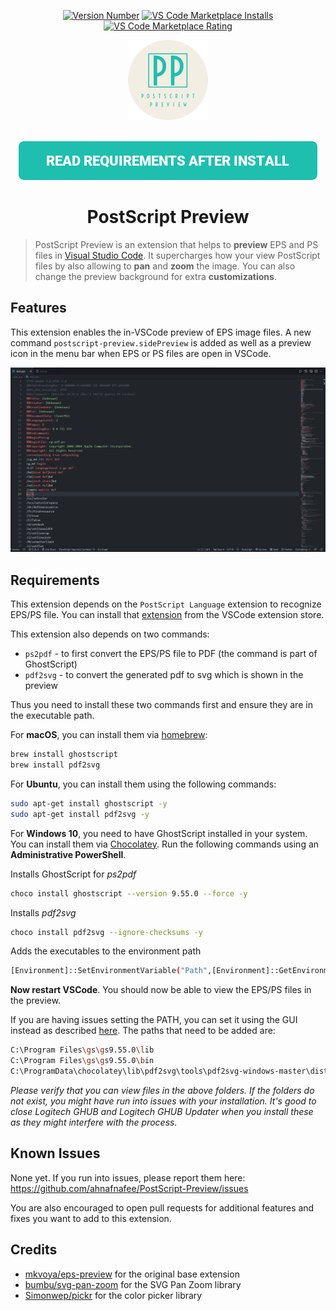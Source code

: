 <p align="center">
   <a href="https://marketplace.visualstudio.com/items?itemName=ahnafnafee.postscript-preview">
     <img alt="Version Number" src="https://vsmarketplacebadge.apphb.com/version-short/ahnafnafee.postscript-preview.svg?style=for-the-badge&logo=visualstudiocode"></a>
   <a href="https://marketplace.visualstudio.com/items?itemName=ahnafnafee.postscript-preview">
     <img alt="VS Code Marketplace Installs" src="https://vsmarketplacebadge.apphb.com/installs-short/ahnafnafee.postscript-preview.svg?style=for-the-badge&logo=visualstudiocode"></a>
   <a href="https://marketplace.visualstudio.com/items?itemName=ahnafnafee.postscript-preview&ssr=false#review-details">
     <img alt="VS Code Marketplace Rating" src="https://vsmarketplacebadge.apphb.com/rating-short/ahnafnafee.postscript-preview.svg?style=for-the-badge&logo=visualstudiocode"></a>
</p>




<p align="center">
    <img src="https://github.com/ahnafnafee/PostScript-Preview/raw/master/images/logo.png" alt="Logo"  width="128px" height="auto" />
</p>
<p align="center">
    <br/>
    <a title="READ REQUIREMENTS AFTER INSTALL" href="#requirements"><img src="https://github.com/ahnafnafee/PostScript-Preview/raw/master/docs/images/req-btn.png" alt="Read Requirements After Install"></a>
</p>


<h1 align="center">PostScript Preview</h1>



> PostScript Preview is an extension that helps to **preview** EPS and PS files in [Visual Studio Code](https://code.visualstudio.com/). It supercharges how your view PostScript files by also allowing to **pan** and **zoom** the image. You can also change the preview background for extra **customizations**.



## Features

This extension enables the in-VSCode preview of EPS image files.
A new command `postscript-preview.sidePreview` is added as well as a preview icon in the menu bar when EPS or PS files are open in VSCode.

<img src="https://github.com/ahnafnafee/PostScript-Preview/raw/master/demo/postscript-preview-demo.gif" alt="demo" style="zoom:50%;" />



## Requirements

This extension depends on the `PostScript Language` extension to recognize EPS/PS file.
You can install that [extension](https://marketplace.visualstudio.com/items?itemName=mxschmitt.postscript) from the VSCode extension store.

This extension also depends on two commands:

- `ps2pdf` - to first convert the EPS/PS file to PDF (the command is part of GhostScript)
- `pdf2svg` - to convert the generated pdf to svg which is shown in the preview

Thus you need to install these two commands first and ensure they are in the executable path.

For **macOS**, you can install them via [homebrew](https://brew.sh/):

```bash
brew install ghostscript
brew install pdf2svg
```


For **Ubuntu**, you can install them using the following commands:

```bash
sudo apt-get install ghostscript -y
sudo apt-get install pdf2svg -y
```


For **Windows 10**, you need to have GhostScript installed in your system. You can install them via [Chocolatey](https://chocolatey.org/install). Run the following commands using an **Administrative PowerShell**.

Installs GhostScript for _ps2pdf_
```bash
choco install ghostscript --version 9.55.0 --force -y
```
Installs _pdf2svg_
```bash
choco install pdf2svg --ignore-checksums -y
```
Adds the executables to the environment path
```bash
[Environment]::SetEnvironmentVariable("Path",[Environment]::GetEnvironmentVariable("Path", [EnvironmentVariableTarget]::Machine) + ";C:\Program Files\gs\gs9.55.0\lib;C:\Program Files\gs\gs9.55.0\bin;C:\ProgramData\chocolatey\lib\pdf2svg\tools\pdf2svg-windows-master\dist-64bits",[EnvironmentVariableTarget]::Machine)
```

**Now restart VSCode**. You should now be able to view the EPS/PS files in the preview.

If you are having issues setting the PATH, you can set it using the GUI instead as described [here](https://www.architectryan.com/2018/03/17/add-to-the-path-on-windows-10/). The paths that need to be added are:

```bash
C:\Program Files\gs\gs9.55.0\lib
C:\Program Files\gs\gs9.55.0\bin
C:\ProgramData\chocolatey\lib\pdf2svg\tools\pdf2svg-windows-master\dist-64bits
```
_Please verify that you can view files in the above folders. If the folders do not exist, you might have run into issues with your installation. It's good to close Logitech GHUB and Logitech GHUB Updater when you install these as they might interfere with the process._


## Known Issues

None yet. If you run into issues, please report them here: https://github.com/ahnafnafee/PostScript-Preview/issues 

You are also encouraged to open pull requests for additional features and fixes you want to add to this extension.



## Credits

- [mkvoya/eps-preview](https://github.com/mkvoya/eps-preview) for the original base extension
- [bumbu/svg-pan-zoom](https://github.com/bumbu/svg-pan-zoom) for the SVG Pan Zoom library
- [Simonwep/pickr](https://github.com/Simonwep/pickr) for the color picker library
